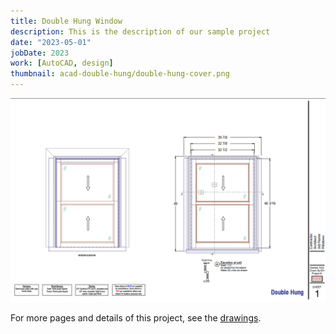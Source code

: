 ```yaml
---
title: Double Hung Window
description: This is the description of our sample project
date: "2023-05-01"
jobDate: 2023
work: [AutoCAD, design]
thumbnail: acad-double-hung/double-hung-cover.png
---
```


[![Double Hung Window](double-hung-cover.png)](double-hung-cover.png)

For more pages and details of this project, see the [drawings](Double-Hung.pdf "drawings").